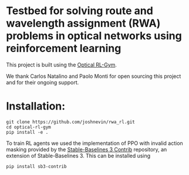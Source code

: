 # Testbed for solving route and wavelength assignment (RWA) problems in optical networks using reinforcement learning

This project is built using the [Optical RL-Gym](https://github.com/carlosnatalino/optical-rl-gym).

We thank Carlos Natalino and Paolo Monti for open sourcing this project and for their ongoing support. 

# Installation:

```
git clone https://github.com/joshnevin/rwa_rl.git
cd optical-rl-gym
pip install -e .
```
To train RL agents we used the implementation of PPO with invalid action masking provided by the [Stable-Baselines 3 Contrib](https://github.com/Stable-Baselines-Team/stable-baselines3-contrib) repository, an extension of Stable-Baselines 3. 
This can be installed using 
```
pip install sb3-contrib
```





